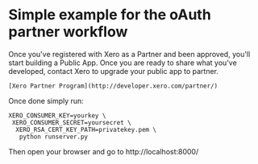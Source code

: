 Simple example for the oAuth partner workflow
=============================================

Once you've registered with Xero as a Partner and been approved, you'll start building a Public App.  Once you are ready to share what you've developed, contact Xero to upgrade your public app to partner.

    [Xero Partner Program](http://developer.xero.com/partner/)

Once done simply run:

    XERO_CONSUMER_KEY=yourkey \
     XERO_CONSUMER_SECRET=yoursecret \
      XERO_RSA_CERT_KEY_PATH=privatekey.pem \
       python runserver.py

Then open your browser and go to http://localhost:8000/
